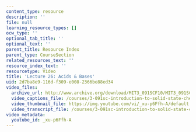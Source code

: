 ```yaml
---
content_type: resource
description: ''
file: null
learning_resource_types: []
ocw_type: ''
optional_tab_title: ''
optional_text: ''
parent_title: Resource Index
parent_type: CourseSection
related_resources_text: ''
resource_index_text: ''
resourcetype: Video
title: 'Lecture 26: Acids & Bases'
uid: 2d7ba8e9-116d-f309-e008-2366be88ed34
video_files:
  archive_url: http://www.archive.org/download/MIT3_091SCF10/MIT3_091SCF10lec26_300k.mp4
  video_captions_file: /courses/3-091sc-introduction-to-solid-state-chemistry-fall-2010/b6553d6f32255b87be8ebaadfde13ec0_xu-p6Ffh-A.vtt
  video_thumbnail_file: https://img.youtube.com/vi/_xu-p6Ffh-A/default.jpg
  video_transcript_file: /courses/3-091sc-introduction-to-solid-state-chemistry-fall-2010/c863268375e52db208a83f2e1049f90e_xu-p6Ffh-A.pdf
video_metadata:
  youtube_id: _xu-p6Ffh-A
---
```

